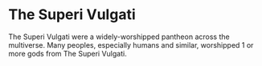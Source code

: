 # The Superi Vulgati

The Superi Vulgati were a widely-worshipped pantheon across the multiverse. Many peoples, especially humans and similar, worshipped 1 or more gods from The Superi Vulgati.